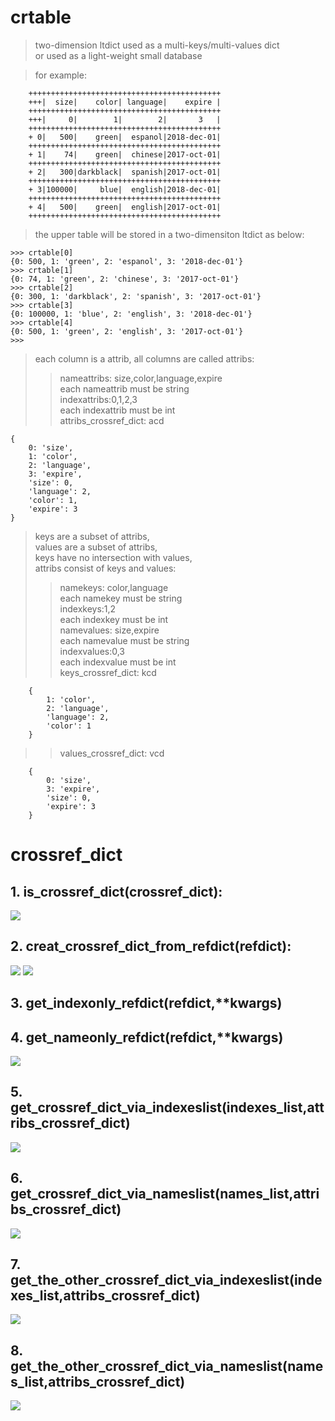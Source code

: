 # crtable
>two-dimension ltdict  used as a multi-keys/multi-values  dict  
or used as a light-weight small database  

>for example:

		+++++++++++++++++++++++++++++++++++++++++++
		+++|  size|    color| language|    expire |
		+++++++++++++++++++++++++++++++++++++++++++
		+++|     0|        1|        2|       3   |
		+++++++++++++++++++++++++++++++++++++++++++
		+ 0|   500|    green|  espanol|2018-dec-01|
		+++++++++++++++++++++++++++++++++++++++++++
		+ 1|    74|    green|  chinese|2017-oct-01|
		+++++++++++++++++++++++++++++++++++++++++++
		+ 2|   300|darkblack|  spanish|2017-oct-01|
		+++++++++++++++++++++++++++++++++++++++++++
		+ 3|100000|     blue|  english|2018-dec-01|
		+++++++++++++++++++++++++++++++++++++++++++
		+ 4|   500|    green|  english|2017-oct-01|
		+++++++++++++++++++++++++++++++++++++++++++  

>the upper  table will be stored in a two-dimensiton ltdict as below:

    >>> crtable[0]
    {0: 500, 1: 'green', 2: 'espanol', 3: '2018-dec-01'}
    >>> crtable[1]
    {0: 74, 1: 'green', 2: 'chinese', 3: '2017-oct-01'}
    >>> crtable[2]
    {0: 300, 1: 'darkblack', 2: 'spanish', 3: '2017-oct-01'}
    >>> crtable[3]
    {0: 100000, 1: 'blue', 2: 'english', 3: '2018-dec-01'}
    >>> crtable[4]
    {0: 500, 1: 'green', 2: 'english', 3: '2017-oct-01'}
    >>>
 
>each column is a attrib, all columns are called attribs:
>>nameattribs: size,color,language,expire  
each nameattrib must be string  
indexattribs:0,1,2,3  
each indexattrib must be int  
attribs\_crossref\_dict: acd  

	{
		0: 'size', 
		1: 'color', 
		2: 'language', 
		3: 'expire', 
		'size': 0, 
		'language': 2, 
		'color': 1, 
		'expire': 3
	}

>keys are a subset of attribs,    
values are a subset of attribs,  
keys have no intersection with values,  
attribs consist of keys and values:    
>>namekeys: color,language  
each namekey must be string  
indexkeys:1,2  
each indexkey must be int  
namevalues: size,expire  
each namevalue must be string  
indexvalues:0,3  
each indexvalue must be int  
keys\_crossref\_dict: kcd  

		{
			1: 'color', 
			2: 'language', 
			'language': 2, 
			'color': 1
		}

>>values\_crossref\_dict: vcd  

		{
			0: 'size', 
			3: 'expire', 
			'size': 0, 
			'expire': 3
		}  

# crossref_dict
__1. is_crossref_dict(crossref_dict):__  
--------------------------------------- 
![](Images/crtable.is_crossref_dict.png)  

__2. creat_crossref_dict_from_refdict(refdict):__
-------------------------------------------------
![](Images/crtable.creat_crossref_dict_from_refdict_1.png)
![](Images/crtable.creat_crossref_dict_from_refdict_2.png)  

__3. get_indexonly_refdict(refdict,**kwargs)__
----------------------------------------------  

__4. get_nameonly_refdict(refdict,**kwargs)__
---------------------------------------------
![](Images/crtable.get_nameonly_refdict.png)  

__5. get_crossref_dict_via_indexeslist(indexes_list,attribs_crossref_dict)__
---------------------------------------------------------------------------- 
![](Images/crtable.get_crossref_dict_via_indexeslist.png)  

__6. get_crossref_dict_via_nameslist(names_list,attribs_crossref_dict)__
------------------------------------------------------------------------
![](Images/crtable.get_crossref_dict_via_nameslist.png)  

__7. get_the_other_crossref_dict_via_indexeslist(indexes_list,attribs_crossref_dict)__
--------------------------------------------------------------------------------------  
![](Images/crtable.get_the_other_crossref_dict_via_indexeslist.png)  

__8. get_the_other_crossref_dict_via_nameslist(names_list,attribs_crossref_dict)__
----------------------------------------------------------------------------------
![](Images/crtable.get_the_other_crossref_dict_via_nameslist.png)  








